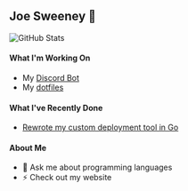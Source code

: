 ## Joe Sweeney 👋
![GitHub Stats](https://github-readme-stats.vercel.app/api?username=jswny&count_private=true&show_icons=true)

#### What I'm Working On
- My [Discord Bot](https://github.com/jswny/edgybot)
- My [dotfiles](https://github.com/jswny/dotfiles)

#### What I've Recently Done
- [Rewrote my custom deployment tool in Go](https://github.com/jswny/sad/pull/14)

#### About Me
- 💬 Ask me about programming languages
- ⚡ Check out my website
